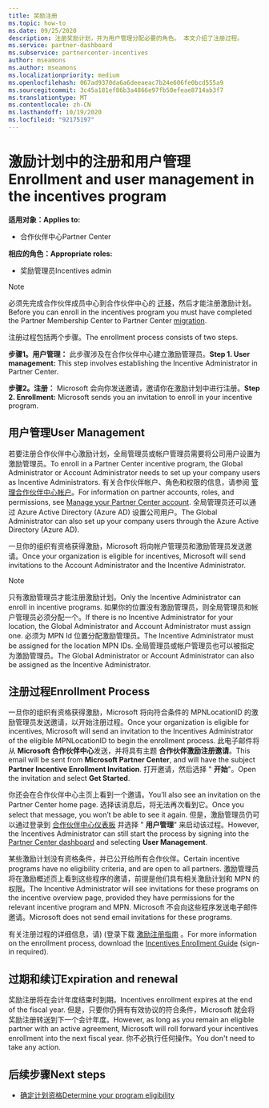 ```yaml
---
title: 奖励注册
ms.topic: how-to
ms.date: 09/25/2020
description: 注册奖励计划，并为用户管理分配必要的角色。 本文介绍了注册过程。
ms.service: partner-dashboard
ms.subservice: partnercenter-incentives
author: mseamons
ms.author: mseamons
ms.localizationpriority: medium
ms.openlocfilehash: 067ad9370da6a6deeaeac7b24e606fe0bcd555a9
ms.sourcegitcommit: 3c45a181ef86b3a4866e97fb50efeae8714ab3f7
ms.translationtype: MT
ms.contentlocale: zh-CN
ms.lasthandoff: 10/19/2020
ms.locfileid: "92175197"
---
```

# <a name="enrollment-and-user-management-in-the-incentives-program"></a><span data-ttu-id="b6d52-104">激励计划中的注册和用户管理</span><span class="sxs-lookup"><span data-stu-id="b6d52-104">Enrollment and user management in the incentives program</span></span>

<span data-ttu-id="b6d52-105">**适用对象：**</span><span class="sxs-lookup"><span data-stu-id="b6d52-105">**Applies to:**</span></span>

- <span data-ttu-id="b6d52-106">合作伙伴中心</span><span class="sxs-lookup"><span data-stu-id="b6d52-106">Partner Center</span></span>

<span data-ttu-id="b6d52-107">**相应的角色：**</span><span class="sxs-lookup"><span data-stu-id="b6d52-107">**Appropriate roles:**</span></span>

- <span data-ttu-id="b6d52-108">奖励管理员</span><span class="sxs-lookup"><span data-stu-id="b6d52-108">Incentives admin</span></span>

>[!NOTE]
><span data-ttu-id="b6d52-109">必须先完成合作伙伴成员中心到合作伙伴中心的 [迁移](prepare-pmc-pc-migration.md)，然后才能注册激励计划。</span><span class="sxs-lookup"><span data-stu-id="b6d52-109">Before you can enroll in the incentives program you must have completed the Partner Membership Center to Partner Center [migration](prepare-pmc-pc-migration.md).</span></span>

<span data-ttu-id="b6d52-110">注册过程包括两个步骤。</span><span class="sxs-lookup"><span data-stu-id="b6d52-110">The enrollment process consists of two steps.</span></span>

<span data-ttu-id="b6d52-111">**步骤1。用户管理：** 此步骤涉及在合作伙伴中心建立激励管理员。</span><span class="sxs-lookup"><span data-stu-id="b6d52-111">**Step 1. User management:** This step involves establishing the Incentive Administrator in Partner Center.</span></span>

<span data-ttu-id="b6d52-112">**步骤2。注册：** Microsoft 会向你发送邀请，邀请你在激励计划中进行注册。</span><span class="sxs-lookup"><span data-stu-id="b6d52-112">**Step 2. Enrollment:** Microsoft sends you an invitation to enroll in your incentive program.</span></span>

## <a name="user-management"></a><span data-ttu-id="b6d52-113">用户管理</span><span class="sxs-lookup"><span data-stu-id="b6d52-113">User Management</span></span>

<span data-ttu-id="b6d52-114">若要注册合作伙伴中心激励计划，全局管理员或帐户管理员需要将公司用户设置为激励管理员。</span><span class="sxs-lookup"><span data-stu-id="b6d52-114">To enroll in a Partner Center incentive program, the Global Administrator or Account Administrator needs to set up your company users as Incentive Administrators.</span></span> <span data-ttu-id="b6d52-115">有关合作伙伴帐户、角色和权限的信息，请参阅 [管理合作伙伴中心帐户](partner-center-account-setup.md)。</span><span class="sxs-lookup"><span data-stu-id="b6d52-115">For information on partner accounts, roles, and permissions, see [Manage your Partner Center account](partner-center-account-setup.md).</span></span> <span data-ttu-id="b6d52-116">全局管理员还可以通过 Azure Active Directory (Azure AD) 设置公司用户。</span><span class="sxs-lookup"><span data-stu-id="b6d52-116">The Global Administrator can also set up your company users through the Azure Active Directory (Azure AD).</span></span>

<span data-ttu-id="b6d52-117">一旦你的组织有资格获得激励，Microsoft 将向帐户管理员和激励管理员发送邀请。</span><span class="sxs-lookup"><span data-stu-id="b6d52-117">Once your organization is eligible for incentives, Microsoft will send invitations to the Account Administrator and the Incentive Administrator.</span></span>

>[!NOTE]
><span data-ttu-id="b6d52-118">只有激励管理员才能注册激励计划。</span><span class="sxs-lookup"><span data-stu-id="b6d52-118">Only the Incentive Administrator can enroll in incentive programs.</span></span> <span data-ttu-id="b6d52-119">如果你的位置没有激励管理员，则全局管理员和帐户管理员必须分配一个。</span><span class="sxs-lookup"><span data-stu-id="b6d52-119">If there is no Incentive Administrator for your location, the Global Administrator and Account Administrator must assign one.</span></span> <span data-ttu-id="b6d52-120">必须为 MPN Id 位置分配激励管理员。</span><span class="sxs-lookup"><span data-stu-id="b6d52-120">The Incentive Administrator must be assigned for the location MPN IDs.</span></span> <span data-ttu-id="b6d52-121">全局管理员或帐户管理员也可以被指定为激励管理员。</span><span class="sxs-lookup"><span data-stu-id="b6d52-121">The Global Administrator or Account Administrator can also be assigned as the Incentive Administrator.</span></span>

## <a name="enrollment-process"></a><span data-ttu-id="b6d52-122">注册过程</span><span class="sxs-lookup"><span data-stu-id="b6d52-122">Enrollment Process</span></span>

<span data-ttu-id="b6d52-123">一旦你的组织有资格获得激励，Microsoft 将向符合条件的 MPNLocationID 的激励管理员发送邀请，以开始注册过程。</span><span class="sxs-lookup"><span data-stu-id="b6d52-123">Once your organization is eligible for incentives, Microsoft will send an invitation to the Incentives Administrator of the eligible MPNLocationID to begin the enrollment process.</span></span> <span data-ttu-id="b6d52-124">此电子邮件将从 **Microsoft 合作伙伴中心**发送，并将具有主题 **合作伙伴激励注册邀请**。</span><span class="sxs-lookup"><span data-stu-id="b6d52-124">This email will be sent from **Microsoft Partner Center**, and will have the subject **Partner Incentive Enrollment Invitation**.</span></span> <span data-ttu-id="b6d52-125">打开邀请，然后选择 " **开始**"。</span><span class="sxs-lookup"><span data-stu-id="b6d52-125">Open the invitation and select **Get Started**.</span></span>

<span data-ttu-id="b6d52-126">你还会在合作伙伴中心主页上看到一个邀请。</span><span class="sxs-lookup"><span data-stu-id="b6d52-126">You’ll also see an invitation on the Partner Center home page.</span></span> <span data-ttu-id="b6d52-127">选择该消息后，将无法再次看到它。</span><span class="sxs-lookup"><span data-stu-id="b6d52-127">Once you select that message, you won’t be able to see it again.</span></span> <span data-ttu-id="b6d52-128">但是，激励管理员仍可以通过登录到 [合作伙伴中心仪表板](https://partner.microsoft.com/dashboard/) 并选择 " **用户管理**" 来启动该过程。</span><span class="sxs-lookup"><span data-stu-id="b6d52-128">However, the Incentives Administrator can still start the process by signing into the [Partner Center dashboard](https://partner.microsoft.com/dashboard/) and selecting **User Management**.</span></span>

<span data-ttu-id="b6d52-129">某些激励计划没有资格条件，并已公开给所有合作伙伴。</span><span class="sxs-lookup"><span data-stu-id="b6d52-129">Certain incentive programs have no eligibility criteria, and are open to all partners.</span></span> <span data-ttu-id="b6d52-130">激励管理员将在激励概述页上看到这些程序的邀请，前提是他们具有相关激励计划和 MPN 的权限。</span><span class="sxs-lookup"><span data-stu-id="b6d52-130">The Incentive Administrator will see invitations for these programs on the incentive overview page, provided they have permissions for the relevant incentive program and MPN.</span></span> <span data-ttu-id="b6d52-131">Microsoft 不会向这些程序发送电子邮件邀请。</span><span class="sxs-lookup"><span data-stu-id="b6d52-131">Microsoft does not send email invitations for these programs.</span></span>

<span data-ttu-id="b6d52-132">有关注册过程的详细信息，请)  (登录下载 [激励注册指南](https://partner.microsoft.com/resources/detail/partner-center-incentives-enrollment-pdf) 。</span><span class="sxs-lookup"><span data-stu-id="b6d52-132">For more information on the enrollment process, download the [Incentives Enrollment Guide](https://partner.microsoft.com/resources/detail/partner-center-incentives-enrollment-pdf) (sign-in required).</span></span>

## <a name="expiration-and-renewal"></a><span data-ttu-id="b6d52-133">过期和续订</span><span class="sxs-lookup"><span data-stu-id="b6d52-133">Expiration and renewal</span></span>

<span data-ttu-id="b6d52-134">奖励注册将在会计年度结束时到期。</span><span class="sxs-lookup"><span data-stu-id="b6d52-134">Incentives enrollment expires at the end of the fiscal year.</span></span> <span data-ttu-id="b6d52-135">但是，只要你仍拥有有效协议的符合条件，Microsoft 就会将奖励注册转送到下一个会计年度。</span><span class="sxs-lookup"><span data-stu-id="b6d52-135">However, as long as you remain an eligible partner with an active agreement, Microsoft will roll forward your incentives enrollment into the next fiscal year.</span></span> <span data-ttu-id="b6d52-136">你不必执行任何操作。</span><span class="sxs-lookup"><span data-stu-id="b6d52-136">You don't need to take any action.</span></span>

## <a name="next-steps"></a><span data-ttu-id="b6d52-137">后续步骤</span><span class="sxs-lookup"><span data-stu-id="b6d52-137">Next steps</span></span>

- [<span data-ttu-id="b6d52-138">确定计划资格</span><span class="sxs-lookup"><span data-stu-id="b6d52-138">Determine your program eligibility</span></span>](incentives-determined-your-program-eligibility.md)
